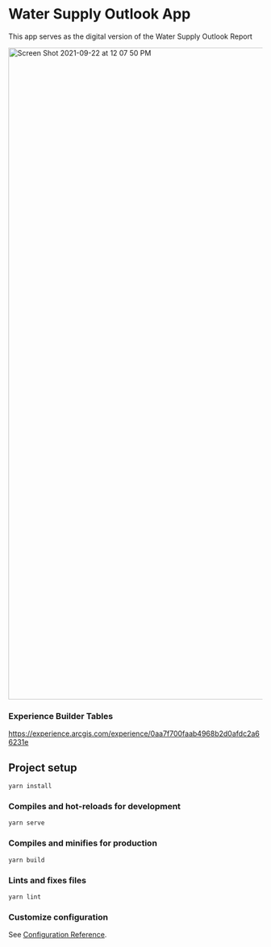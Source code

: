 # Water Supply Outlook App

This app serves as the digital version of the Water Supply Outlook Report

<img width="1294" alt="Screen Shot 2021-09-22 at 12 07 50 PM" src="https://user-images.githubusercontent.com/55154968/134398105-fb1b4ff6-f570-4174-8dbb-6dcacd0999dc.png">

### Experience Builder Tables
https://experience.arcgis.com/experience/0aa7f700faab4968b2d0afdc2a66231e


## Project setup
```
yarn install
```

### Compiles and hot-reloads for development
```
yarn serve
```

### Compiles and minifies for production
```
yarn build
```

### Lints and fixes files
```
yarn lint
```

### Customize configuration
See [Configuration Reference](https://cli.vuejs.org/config/).
